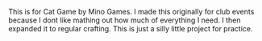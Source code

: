 This is for Cat Game by Mino Games.
I made this originally for club events because I dont like mathing out how much of everything I need.
I then expanded it to regular crafting.
This is just a silly little project for practice.
